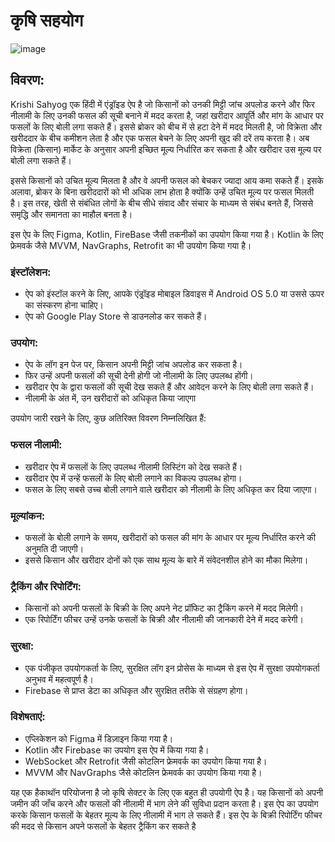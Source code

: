 # कृषि सहयोग

![image](https://user-images.githubusercontent.com/67803800/226531469-727cab8b-8088-4916-8bf7-59f1a3b355a6.png)

## विवरण:

Krishi Sahyog एक हिंदी में एंड्रॉइड ऐप है जो किसानों को उनकी मिट्टी जांच अपलोड करने और फिर नीलामी के लिए उनकी फसल की सूची बनाने में मदद करता है, जहां खरीदार आपूर्ति और मांग के आधार पर फसलों के लिए बोली लगा सकते हैं। 
इससे ब्रोकर को बीच में से हटा देने में मदद मिलती है, जो विक्रेता और खरीददार के बीच कमीशन लेता है और एक फसल बेचने के लिए अपनी खुद की दरें तय करता है। अब विक्रेता (किसान) मार्केट के अनुसार अपनी इच्छित मूल्य निर्धारित कर सकता है और खरीदार उस मूल्य पर बोली लगा सकते हैं।

इससे किसानों को उचित मूल्य मिलता है और वे अपनी फसल को बेचकर ज्यादा आय कमा सकते हैं। इसके अलावा, ब्रोकर के बिना खरीददारों को भी अधिक लाभ होता है क्योंकि उन्हें उचित मूल्य पर फसल मिलती है। इस तरह, खेती से संबंधित लोगों के बीच सीधे संवाद और संचार के माध्यम से संबंध बनते हैं, जिससे समृद्धि और समानता का माहौल बनता है।

इस ऐप के लिए Figma, Kotlin, FireBase जैसी तकनीकों का उपयोग किया गया है। Kotlin के लिए फ्रेमवर्क जैसे MVVM, NavGraphs, Retrofit का भी उपयोग किया गया है।

### इंस्टॉलेशन:

- ऐप को इंस्टॉल करने के लिए, आपके एंड्रॉइड मोबाइल डिवाइस में Android OS 5.0 या उससे ऊपर का संस्करण होना चाहिए।
- ऐप को Google Play Store से डाउनलोड कर सकते हैं।

### उपयोग:

- ऐप के लॉग इन पेज पर, किसान अपनी मिट्टी जांच अपलोड कर सकता है।
- फिर उन्हें अपनी फसलों की सूची देनी होगी जो नीलामी के लिए उपलब्ध होंगी।
- खरीदार ऐप के द्वारा फसलों की सूची देख सकते हैं और आवेदन करने के लिए बोली लगा सकते हैं।
- नीलामी के अंत में, उन खरीदारों को अधिकृत किया जाएगा

उपयोग जारी रखने के लिए, कुछ अतिरिक्त विवरण निम्नलिखित हैं:

### फसल नीलामी:

- खरीदार ऐप में फसलों के लिए उपलब्ध नीलामी लिस्टिंग को देख सकते हैं।
- खरीदार ऐप में उन्हें फसलों के लिए बोली लगाने का विकल्प उपलब्ध होगा।
- फसल के लिए सबसे उच्च बोली लगाने वाले खरीदार को नीलामी के लिए अधिकृत कर दिया जाएगा।

### मूल्यांकन:

- फसलों के बोली लगाने के समय, खरीदारों को फसल की मांग के आधार पर मूल्य निर्धारित करने की अनुमति दी जाएगी।
- इससे किसान और खरीदार दोनों को एक साथ मूल्य के बारे में संवेदनशील होने का मौका मिलेगा।

### ट्रैकिंग और रिपोर्टिंग:

- किसानों को अपनी फसलों के बिक्री के लिए अपने नेट प्रॉफिट का ट्रैकिंग करने में मदद मिलेगी।
- एक रिपोर्टिंग फीचर उन्हें उनके फसलों के बिक्री और नीलामी की जानकारी देने में मदद करेगी।

### सुरक्षा:

- एक पंजीकृत उपयोगकर्ता के लिए, सुरक्षित लॉग इन प्रोसेस के माध्यम से इस ऐप में सुरक्षा उपयोगकर्ता अनुभव में महत्वपूर्ण है।
- Firebase से प्राप्त डेटा का अधिकृत और सुरक्षित तरीके से संग्रहण होगा।

### विशेषताएं:

- एप्लिकेशन को Figma में डिज़ाइन किया गया है।
- Kotlin और Firebase का उपयोग इस ऐप में किया गया है।
- WebSocket और Retrofit जैसी कोटलिन फ्रेमवर्क का उपयोग किया गया है।
- MVVM और NavGraphs जैसे कोटलिन फ्रेमवर्क का उपयोग किया गया है।

यह एक हैकाथॉन परियोजना है जो कृषि सेक्टर के लिए एक बहुत ही उपयोगी ऐप है। यह किसानों को अपनी जमीन की जाँच करने और फसलों की नीलामी में भाग लेने की सुविधा प्रदान करता है। इस ऐप का उपयोग करके किसान फसलों के बेहतर मूल्य के लिए नीलामी में भाग ले सकते हैं। इस ऐप के बिक्री रिपोर्टिंग फीचर की मदद से किसान अपने फसलों के बेहतर ट्रैकिंग कर सकते है
